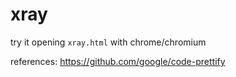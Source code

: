 # xray
try it opening `xray.html` with chrome/chromium

references:
https://github.com/google/code-prettify
